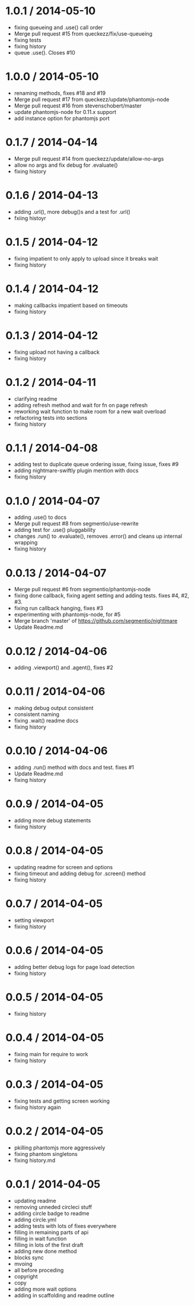 
1.0.1 / 2014-05-10 
==================

  * fixing queueing and .use() call order
  * Merge pull request #15 from queckezz/fix/use-queueing
  * fixing tests
  * fixing history
  * queue .use(). Closes #10

1.0.0 / 2014-05-10 
==================

  * renaming methods, fixes #18 and #19
  * Merge pull request #17 from queckezz/update/phantomjs-node
  * Merge pull request #16 from stevenschobert/master
  * update phantomjs-node for 0.11.x support
  * add instance option for phantomjs port

0.1.7 / 2014-04-14 
==================

  * Merge pull request #14 from queckezz/update/allow-no-args
  * allow no args and fix debug for .evaluate()
  * fixing history

0.1.6 / 2014-04-13 
==================

  * adding .url(), more debug()s and a test for .url()
  * fxiing histoyr

0.1.5 / 2014-04-12 
==================

  * fixing impatient to only apply to upload since it breaks wait
  * fixing history

0.1.4 / 2014-04-12 
==================

  * making callbacks impatient based on timeouts
  * fixing history

0.1.3 / 2014-04-12 
==================

  * fixing upload not having a callback
  * fixing history

0.1.2 / 2014-04-11 
==================

  * clarifying readme
  * adding refresh method and wait for fn on page refresh
  * reworking wait function to make room for a new wait overload
  * refactoring tests into sections
  * fixing history

0.1.1 / 2014-04-08 
==================

  * adding test to duplicate queue ordering issue, fixing issue, fixes #9
  * adding nightmare-swiftly plugin mention with docs
  * fixing history

0.1.0 / 2014-04-07 
==================

  * adding .use() to docs
  * Merge pull request #8 from segmentio/use-rewrite
  * adding test for .use() pluggability
  * changes .run() to .evaluate(), removes .error() and cleans up internal wrapping
  * fixing history

0.0.13 / 2014-04-07 
==================

  * Merge pull request #6 from segmentio/phantomjs-node
  * fixing done callback, fixing agent setting and adding tests. fixes #4, #2, #3.
  * fixing run callback hanging, fixes #3
  * experimenting with phantomjs-node, for #5
  * Merge branch 'master' of https://github.com/segmentio/nightmare
  * Update Readme.md

0.0.12 / 2014-04-06 
==================

  * adding .viewport() and .agent(), fixes #2

0.0.11 / 2014-04-06 
==================

  * making debug output consistent
  * consistent naming
  * fixing .wait() readme docs
  * fixing history

0.0.10 / 2014-04-06 
==================

  * adding .run() method with docs and test. fixes #1
  * Update Readme.md
  * fixing history

0.0.9 / 2014-04-05 
==================

  * adding more debug statements
  * fixing history

0.0.8 / 2014-04-05 
==================

  * updating readme for screen and options
  * fixing timeout and adding debug for .screen() method
  * fixing history

0.0.7 / 2014-04-05 
==================

  * setting viewport
  * fixing history

0.0.6 / 2014-04-05 
==================

  * adding better debug logs for page load detection
  * fixing history

0.0.5 / 2014-04-05 
==================

  * fixing history

0.0.4 / 2014-04-05 
==================

  * fixing main for require to work
  * fixing history

0.0.3 / 2014-04-05 
==================

  * fixing tests and getting screen working
  * fixing history again

0.0.2 / 2014-04-05 
==================

  * pkilling phantomjs more aggressively
  * fixing phantom singletons
  * fixing history.md
  
0.0.1 / 2014-04-05 
==================

  * updating readme
  * removing unneded circleci stuff
  * adding circle badge to readme
  * adding circle.yml
  * adding tests with lots of fixes everywhere
  * filling in remaining parts of api
  * filling in wait function
  * filling in lots of the first draft
  * adding new done method
  * blocks sync
  * mvoing
  * all before proceding
  * copyright
  * copy
  * adding more wait options
  * adding in scaffolding and readme outline
